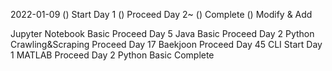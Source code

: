 2022-01-09
() Start Day 1
() Proceed Day 2~
() Complete
() Modify & Add

Jupyter Notebook Basic Proceed Day 5
Java Basic Proceed Day 2
Python Crawling&Scraping Proceed Day 17
Baekjoon Proceed Day 45
CLI Start Day 1
MATLAB Proceed Day 2
Python Basic Complete
